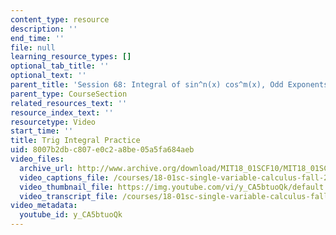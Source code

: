 ```yaml
---
content_type: resource
description: ''
end_time: ''
file: null
learning_resource_types: []
optional_tab_title: ''
optional_text: ''
parent_title: 'Session 68: Integral of sin^n(x) cos^m(x), Odd Exponents'
parent_type: CourseSection
related_resources_text: ''
resource_index_text: ''
resourcetype: Video
start_time: ''
title: Trig Integral Practice
uid: 8007b2db-c807-e0c2-a8be-05a5fa684aeb
video_files:
  archive_url: http://www.archive.org/download/MIT18_01SCF10/MIT18_01SCF10Rec_50_300k.mp4
  video_captions_file: /courses/18-01sc-single-variable-calculus-fall-2010/c0fe4578ec3350db8a7c094319d2b49f_y_CA5btuoQk.vtt
  video_thumbnail_file: https://img.youtube.com/vi/y_CA5btuoQk/default.jpg
  video_transcript_file: /courses/18-01sc-single-variable-calculus-fall-2010/9fed41f4d6308e422519b1a72d80d135_y_CA5btuoQk.pdf
video_metadata:
  youtube_id: y_CA5btuoQk
---
```

